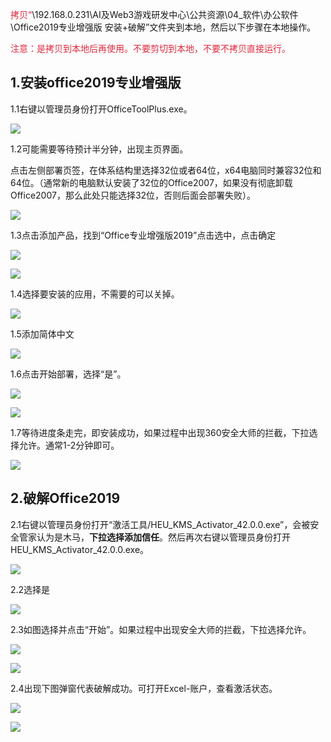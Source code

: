 <font style="color:#DF2A3F;">拷贝“</font>\\192.168.0.231\AI及Web3游戏研发中心\公共资源\04_软件\办公软件\Office2019专业增强版 安装+破解”文件夹到本地，然后以下步骤在本地操作。



<font style="color:#DF2A3F;">注意：是拷贝到本地后再使用。不要剪切到本地，不要不拷贝直接运行。</font>



## 1.安装office2019专业增强版
1.1右键以管理员身份打开OfficeToolPlus.exe。

![](https://cdn.nlark.com/yuque/0/2024/png/43256925/1713496582429-d68274de-7a48-4a07-a39f-22e778c45c26.png)

1.2可能需要等待预计半分钟，出现主页界面。

点击左侧部署页签，在体系结构里选择32位或者64位，x64电脑同时兼容32位和64位。（通常新的电脑默认安装了32位的Office2007，如果没有彻底卸载Office2007，那么此处只能选择32位，否则后面会部署失败）。



![](https://cdn.nlark.com/yuque/0/2024/png/43256925/1713496653063-8be29420-7a0f-4c6a-a014-8356cda70255.png)



1.3点击添加产品，找到“Office专业增强版2019”点击选中，点击确定

![](https://cdn.nlark.com/yuque/0/2024/png/43256925/1713496686513-a3328a31-cbf8-4d12-8fc6-80e2da46c11d.png)

![](https://cdn.nlark.com/yuque/0/2024/png/43256925/1713496696078-3cee887a-85b2-4629-b2f3-d21425b8372f.png)



1.4选择要安装的应用，不需要的可以关掉。

![](https://cdn.nlark.com/yuque/0/2024/png/43256925/1713496738813-fd7a8c5d-834c-47a9-b289-211e54bdaf28.png)



1.5添加简体中文

![](https://cdn.nlark.com/yuque/0/2024/png/43256925/1713496742646-51ea1b03-7f5d-4110-88be-1e4b5c4a6900.png)



1.6点击开始部署，选择“是”。

![](https://cdn.nlark.com/yuque/0/2024/png/43256925/1713496747068-2053dead-3d10-4fb8-84b4-198dd0823dc5.png)

![](https://cdn.nlark.com/yuque/0/2024/png/43256925/1713496751511-3a559e9a-d510-42de-9abc-ace4a1e29a9e.png)



1.7等待进度条走完，即安装成功，如果过程中出现360安全大师的拦截，下拉选择允许。通常1-2分钟即可。

![](https://cdn.nlark.com/yuque/0/2024/png/43256925/1713496804146-0d367398-35c5-407e-b2ed-3f57ea90af6a.png)





## 2.破解Office2019
2.1右键以管理员身份打开“激活工具/HEU_KMS_Activator_42.0.0.exe”，会被安全管家认为是木马，**下拉选择添加信任**。然后再次右键以管理员身份打开HEU_KMS_Activator_42.0.0.exe。

![](https://cdn.nlark.com/yuque/0/2024/png/43256925/1713496833142-ea1e0d5a-ccb5-4fea-972c-2cbe40bd914d.png)



2.2选择是

![](https://cdn.nlark.com/yuque/0/2024/png/43256925/1713496917302-c4961b1f-bd1f-4098-9290-a4c82826623e.png)



2.3如图选择并点击“开始”。如果过程中出现安全大师的拦截，下拉选择允许。

![](https://cdn.nlark.com/yuque/0/2024/png/43256925/1713496926840-9c1f65a0-446a-4d04-8044-c25a68b1850d.png)

![](https://cdn.nlark.com/yuque/0/2024/png/43256925/1713496930820-81bf320d-60d2-475d-8f7d-08ca6658bf66.png)





2.4出现下图弹窗代表破解成功。可打开Excel-账户，查看激活状态。

![](https://cdn.nlark.com/yuque/0/2024/png/43256925/1713496945300-1ad74d70-46a8-432d-95ad-f15af01da9ff.png)

![](https://cdn.nlark.com/yuque/0/2024/png/43256925/1713496949244-30ac64fe-87c7-450e-a6bf-a0428183befc.png)

